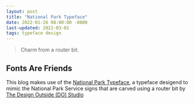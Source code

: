 ```yaml
---
layout: post
title: "National Park Typeface"
date: 2022-01-26 08:00:00 -0800
last-updated: 2022-03-01
tags: typeface design
---
```


> Charm from a router bit.

## Fonts Are Friends

This blog makes use of the [National Park Typeface][national-park-typeface], a typeface desigend to mimic the National Park Service signs that are carved using a router bit by [The Design Outside (DO) Studio][do-studio]

[national-park-typeface]: https://jekyllrb.com/docs/home
[do-studio]: https://jeremyshellhorn.com/Design-Outside-Studio
